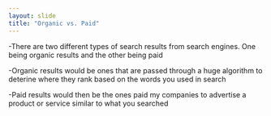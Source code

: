 ```yaml
---
layout: slide
title: "Organic vs. Paid"
---
```

-There are two different types of search results from search engines. One being organic results and the other being paid

-Organic results would be ones that are passed through a huge algorithm to deterine where they rank based on the words you used in search

-Paid results would then be the ones paid my companies to advertise a product or service similar to what you searched
